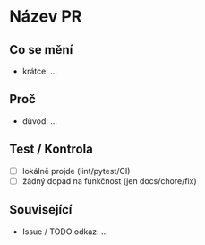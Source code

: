 # Název PR
<!-- Př.: fix: drobná oprava TODO.md | docs: update README link -->

## Co se mění
- krátce: …

## Proč
- důvod: …

## Test / Kontrola
- [ ] lokálně projde (lint/pytest/CI)
- [ ] žádný dopad na funkčnost (jen docs/chore/fix)

## Související
- Issue / TODO odkaz: …
